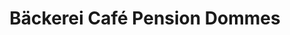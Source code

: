 ---
title: "Bäckerei Café Pension Dommes"
url: /schmallenberg/baeckerei-cafe-pension-dommes/
shop: Bäckerei
---